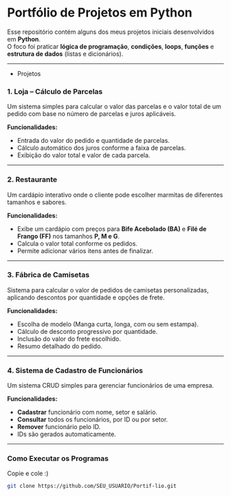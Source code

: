 # Portfólio de Projetos em Python

Esse repositório contém alguns dos meus projetos iniciais desenvolvidos em **Python**.  
O foco foi praticar **lógica de programação**, **condições**, **loops**, **funções** e **estrutura de dados** (listas e dicionários).

---

* Projetos

### 1. Loja  – Cálculo de Parcelas
Um sistema simples para calcular o valor das parcelas e o valor total de um pedido com base no número de parcelas e juros aplicáveis.

**Funcionalidades:**
- Entrada do valor do pedido e quantidade de parcelas.
- Cálculo automático dos juros conforme a faixa de parcelas.
- Exibição do valor total e valor de cada parcela.

---

### 2. Restaurante
Um cardápio interativo onde o cliente pode escolher marmitas de diferentes tamanhos e sabores.

**Funcionalidades:**
- Exibe um cardápio com preços para **Bife Acebolado (BA)** e **Filé de Frango (FF)** nos tamanhos **P, M e G**.
- Calcula o valor total conforme os pedidos.
- Permite adicionar vários itens antes de finalizar.

---

### 3. Fábrica de Camisetas
Sistema para calcular o valor de pedidos de camisetas personalizadas, aplicando descontos por quantidade e opções de frete.

**Funcionalidades:**
- Escolha de modelo (Manga curta, longa, com ou sem estampa).
- Cálculo de desconto progressivo por quantidade.
- Inclusão do valor do frete escolhido.
- Resumo detalhado do pedido.

---

### 4. Sistema de Cadastro de Funcionários
Um sistema CRUD simples para gerenciar funcionários de uma empresa.

**Funcionalidades:**
- **Cadastrar** funcionário com nome, setor e salário.
- **Consultar** todos os funcionários, por ID ou por setor.
- **Remover** funcionário pelo ID.
- IDs são gerados automaticamente.

---

### Como Executar os Programas

Copie e cole :) 
   ```bash
   git clone https://github.com/SEU_USUARIO/Portif-lio.git
